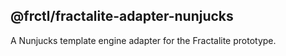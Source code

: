 ## @frctl/fractalite-adapter-nunjucks

A Nunjucks template engine adapter for the Fractalite prototype.
